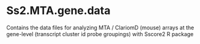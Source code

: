 # Ss2.MTA.gene.data
Contains the data files for analyzing MTA / ClariomD (mouse) arrays at the gene-level (transcript cluster id probe groupings) with Sscore2 R package
